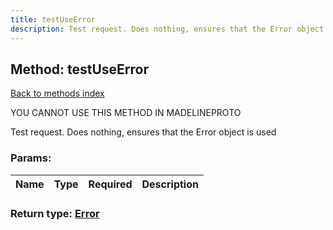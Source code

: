 ```yaml
---
title: testUseError
description: Test request. Does nothing, ensures that the Error object is used
---
```

## Method: testUseError  
[Back to methods index](index.md)


YOU CANNOT USE THIS METHOD IN MADELINEPROTO


Test request. Does nothing, ensures that the Error object is used

### Params:

| Name     |    Type       | Required | Description |
|----------|---------------|----------|-------------|


### Return type: [Error](../types/Error.md)

